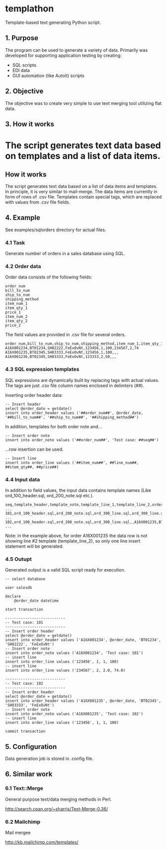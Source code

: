 # templathon
Template-based text generating Python script.

## 1. Purpose
The program can be used to generate a variety of data.  Primarily was developed for supporting application testing by creating:
- SQL scripts
- EDI data
- GUI automation (like AutoIt) scripts

## 2. Objective
The objective was to create very simple to use text merging tool utilizing flat data.

## 3. How it works
The script generates text data based on templates and a list of data items.
=======
## How it works
The script generates text data based on a list of data items and templates.  In principle, it is very similar to mail-merge.
The data items are currently in form of rows of .csv file.
Templates contain special tags, which are replaced with values from .csv file fields.

## 4. Example
See examples/sqlorders directory for actual files.

### 4.1 Task
Generate number of orders in a sales database using SQL.

### 4.2 Order data
Order data consists of the following fields:  

```
order_num	
bill_to_num	
ship_to_num	
shipping_method	
item_num_1	
item_qty_1	
price_1	
item_num_2	
item_qty_2	
price_2
```  

The field values are provided in .csv file for several orders.
  
```
order_num,bill_to_num,ship_to_num,shipping_method,item_num_1,item_qty_1,price_1,item_num_2,item_qty_2,price_2
A16X001234,BT01234,SH02222,FeExOvNt,123456,1,100,234567,2,74
A16X001235,BT02345,SH03333,FeExOvNt,123456,1,100,,,
A16X001236,BT02345,SH03333,FeExOvNt,123333,2,50,,,
```

### 4.3 SQL expression templates
SQL expressions are dynamically built by replacing tags with actual values.  The tags are just .csv file column names enclosed in delimters (##).

Inserting order header data:

```
-- Insert header
select @order_date = getdate()
insert into order_header values ('##order_num##', @order_date, '##bill_to_num##', '##ship_to_num##', '##shipping_method##')
```

In addition, templates for both order note and...

```
-- Insert order note
insert into order_note values ('##order_num##', 'Test case: ##seq##')
```

...row insertion can be used.

```
-- Insert line
insert into order_line values ('##item_num##', ##line_num##, ##item_qty##, ##price##)
```

### 4.4 Input data
In addition to field values, the input data contains template names (Like ord_100_header.sql, ord_200_note.sql etc.).

```
seq,template_header,template_note,template_line_1,template_line_2,order_num,bill_to_num ...
101,ord_100_header.sql,ord_200_note.sql,ord_300_line.sql,ord_300_line.sql,A16X001234,BT01234 ...
102,ord_100_header.sql,ord_200_note.sql,ord_300_line.sql,,A16X001235,BT02345 ...
```

Note: in the example above, for order A16X001235 the data row is not showing line #2 template (template_line_2), so only one line insert statement will be generated.

### 4.5 Outupt
Generated output is a valid SQL script ready for execution.

```
-- select database  

user salesdb  

declare  
    @order_date datetime  

start transaction  

---------------------------
-- Test case: 101
---------------------------
-- Insert order header
select @order_date = getdate()
insert into order_header values ('A16X001234', @order_date, 'BT01234', 'SH02222', 'FeExOvNt')
-- Insert order note
insert into order_note values ('A16X001234', 'Test case: 101')
-- insert line
insert into order_line values ('123456', 1, 1, 100)
-- insert line
insert into order_line values ('234567', 2, 2.0, 74.0)

---------------------------
-- Test case: 102
---------------------------
-- Insert order header
select @order_date = getdate()
insert into order_header values ('A16X001235', @order_date, 'BT02345', 'SH03333', 'FeExOvNt')
-- Insert order note
insert into order_note values ('A16X001235', 'Test case: 102')
-- insert line
insert into order_line values ('123456', 1, 1, 100)

commit transaction
```

## 5. Configuration
Data generation job is stored in .config file.

## 6. Similar work

### 6.1 Text::Merge
General purpose text/data merging methods in Perl.

http://search.cpan.org/~sharris/Text-Merge-0.36/

### 6.2 Mailchimp
Mail mergee

http://kb.mailchimp.com/templates/

